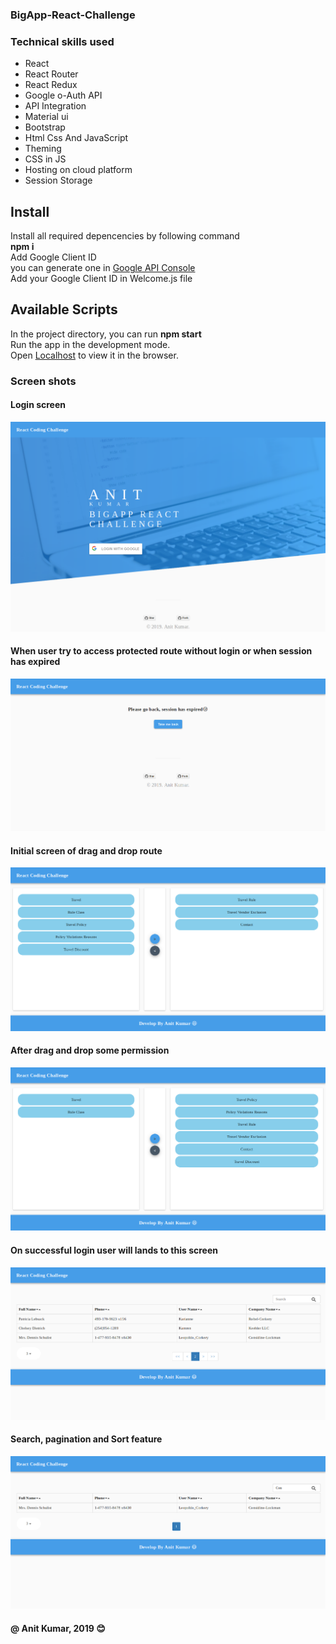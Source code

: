 ### BigApp-React-Challenge

### Technical skills used
- React
- React Router
- React Redux
- Google o-Auth API
- API Integration
- Material ui
- Bootstrap
- Html Css And JavaScript
- Theming
- CSS in JS
- Hosting on cloud platform
- Session Storage

## Install
Install all required depencencies by following command \
**npm i** \
Add Google Client ID \
you can generate one in [Google API Console](https://console.developers.google.com/apis/credentials)\
Add your Google Client ID in Welcome.js file
## Available Scripts
In the project directory, you can run **npm start** \
Run the app in the development mode.\
Open [Localhost](http://localhost:3000) to view it in the browser.


### Screen shots
#### Login screen
![](screenshots/Screenshot_2019-06-06%20Drag%20and%20Drop%20By%20Anit%20Kumar.png)

#### When user try to access protected route without login or when session has expired
![](screenshots/Screenshot_2019-06-06%20Drag%20and%20Drop%20By%20Anit%20Kumar(5).png)

#### Initial screen of drag and drop route
![](screenshots/Screenshot_2019-06-06%20Drag%20and%20Drop%20By%20Anit%20Kumar(1).png)

#### After drag and drop some permission 
![](screenshots/Screenshot_2019-06-06%20Drag%20and%20Drop%20By%20Anit%20Kumar(2).png)

#### On successful login user will lands to this screen
![](screenshots/Screenshot_2019-06-06%20Drag%20and%20Drop%20By%20Anit%20Kumar(3).png)

#### Search, pagination and Sort feature
![](screenshots/Screenshot_2019-06-06%20Drag%20and%20Drop%20By%20Anit%20Kumar(4).png)


#### @ Anit Kumar, 2019  :blush:
